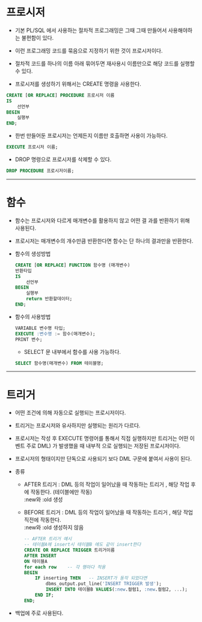 # 프로시저
* 기본 PL/SQL 에서 사용하는 절차적 프로그래밍은 그때 그때 만들어서 사용해야하는 불편함이 있다.

* 이런 프로그래밍 코드를 묶음으로 지정하기 위한 것이 프로시저이다.

* 절차적 코드를 하나의 이름 아래 묶어두면 재사용시 이름만으로 해당 코드를 실행할 수 있다.

* 프로시저를 생성하기 위해서는 CREATE 명령을 사용한다.
```sql
CREATE [OR REPLACE] PROCEDURE 프로시저 이름
IS
    선언부
BEGIN
    실행부
END;
```
* 한번 만들어둔 프로시저는 언제든지 이름만 호출하면 사용이 가능하다.
```sql
EXECUTE 프로시저 이름;
```
* DROP 명령으로 프로시저를 삭제할 수 있다.
```sql
DROP PROCEDURE 프로시저이름;
```

----------------------------------------------------------
# 함수
* 함수는 프로시저와 다르게 매개변수를 활용하지 않고 어떤 결
과를 반환하기 위해 사용된다.
* 프로시저는 매개변수의 개수만큼 반환한다면 함수는 단 하나의
결과만을 반환한다.

* 함수의 생성방법
    ```sql
    CREATE [OR REPLACE] FUNCTION 함수명 (매개변수)
    반환타입
    IS
        선언부
    BEGIN
        실행부
        return 반환할데이터;
    END;
    ```

* 함수의 사용방법
    ```sql
    VARIABLE 변수명 타입;
    EXECUTE :변수명 := 함수(매개변수);
    PRINT 변수;
    ```
  - SELECT 문 내부에서 함수를 사용 가능하다.
  ```sql
  SELECT 함수명(매개변수) FROM 테이블명;
  ```

----------------------------------------------------------
# 트리거
* 어떤 조건에 의해 자동으로 실행되는 프로시저이다.

* 트리거는 프로시저와 유사하지만 실행되는 원리가 다르다.

* 프로시저는 작성 후 EXECUTE 명령어를 통해서 직접 실행하지만
트리거는 어떤 이벤트 주로 DML) 가 발생했을 때 내부적 으로
실행되는 저장된 프로시저이다.

* 프로시저의 형태이지만 단독으로 사용되기 보다 DML 구문에 붙여서 사용이 된다.

* 종류
  - AFTER 트리거 : DML 등의 작업이 일어났을 때 작동하는 트리거 , 해당 작업 후에 작동한다. (테이블에만 작동)  
  :new와 :old 생성
  - BEFORE 트리거 : DML 등의 작업이 일어났을 때 작동하는 트리거 , 해당 작업 직전에 작동한다.  
  :new와 :old 생성하지 않음  

    ```sql
    -- AFTER 트리거 예시
    -- 테이블A에 insert시 테이블B 에도 같이 insert한다
    CREATE OR REPLACE TRIGGER 트리거이름
    AFTER INSERT
    ON 테이블A
    for each row    -- 각 행마다 적용
    BEGIN
        IF inserting THEN   -- INSERT가 동작 되었다면
            dbms_output.put_line('INSERT TRIGGER 발생');
            INSERT INTO 테이블B VALUES(:new.컬럼1, :new.컬럼2, ...);
        END IF;
    END;
    ```

* 백업에 주로 사용된다.